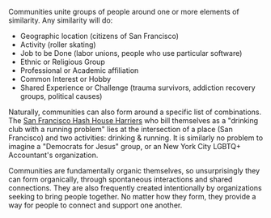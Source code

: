 Communities unite groups of people around one or more elements of similarity.   Any similarity will do:

* Geographic location (citizens of San Francisco)
* Activity (roller skating)
* Job to be Done (labor unions, people who use particular software)
* Ethnic or Religious Group
* Professional or Academic affiliation
* Common Interest or Hobby
* Shared Experience or Challenge (trauma survivors, addiction recovery groups, political causes)

Naturally, communities can also form around a specific list of combinations.  The [San Francisco Hash House Harriers](https://www.sfh3.com/pages/1/runs/next) who bill themselves as a "drinking club with a running problem" lies at the intersection of a place (San Francisco) and two activities: drinking & running.  It is similarly no problem to imagine a "Democrats for Jesus" group, or an New York City LGBTQ+ Accountant's organization.

Communities are fundamentally organic themselves, so unsurprisingly they can form organically, through spontaneous interactions and shared connections. They are also frequently created intentionally by organizations seeking to bring people together.  No matter how they form, they provide a way for people to connect and support one another.

